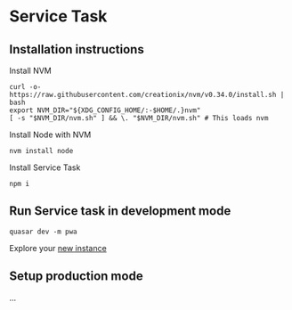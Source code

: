 # Service Task
## Installation instructions

Install NVM

	curl -o- https://raw.githubusercontent.com/creationix/nvm/v0.34.0/install.sh | bash
	export NVM_DIR="${XDG_CONFIG_HOME/:-$HOME/.}nvm"
	[ -s "$NVM_DIR/nvm.sh" ] && \. "$NVM_DIR/nvm.sh" # This loads nvm
Install Node with NVM

	nvm install node
Install Service Task

	npm i

## Run Service task in development mode

	quasar dev -m pwa

Explore your [new instance](http://localhost:8080/)

## Setup production mode

...
